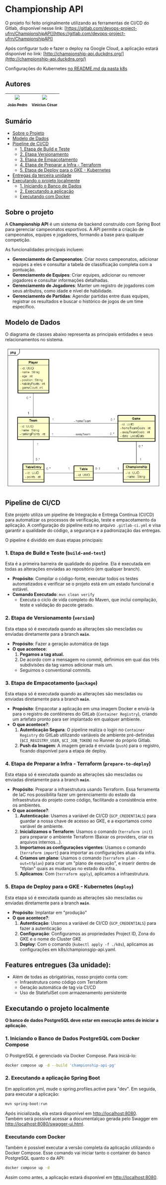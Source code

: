 # Championship API

O projeto foi feito originalmente utilizando as ferramentas de CI/CD do Gitlab, disponível nesse link: [https://gitlab.com/devops-project-ufrn/ChampionshipAPI](https://gitlab.com/devops-project-ufrn/ChampionshipAPI)

Após configurar tudo e fazer o deploy na Google Cloud, a aplicação estará disponível no link: [http://championship-api.duckdns.org/](http://championship-api.duckdns.org/)

Configurações do Kubernetes [no README.md da pasta k8s](k8s/README.md)

## Autores

| [<img src="https://avatars.githubusercontent.com/u/77846057?v=4" width=135><br><sub>João Pedro</sub>](https://github.com/JoaoPFranca) | [<img src="https://avatars.githubusercontent.com/u/79117259?v=4" width=135><br><sub>Vinicius César</sub>](https://github.com/vinithecsar) |
| :---: | :---: |

## Sumário

- [Sobre o Projeto](#sobre-o-projeto)
- [Modelo de Dados](#modelo-de-dados)
- [Pipeline de CI/CD](#pipeline-de-cicd)
  - [1. Etapa de Build e Teste](#1-etapa-de-build-e-teste-build-and-test)
  - [2. Etapa Versionamento](#2-etapa-de-versionamento-version)
  - [3. Etapa de Empacotamento](#3-etapa-de-empacotamento-package)
  - [4. Etapa de Preparar a Infra - Terraform](#4-etapa-de-preparar-a-infra---terraform-prepare-to-deploy)
  - [5. Etapa de Deploy para o GKE - Kubernetes](#5-etapa-de-deploy-para-o-gke---kubernetes-deploy)
- [Entregas da terceira unidade](#features-entregues-3a-unidade)
- [Executando o projeto localmente](#executando-o-projeto-localmente)
  - [1. Iniciando o Banco de Dados](#1-iniciando-o-banco-de-dados-postgresql-com-docker-compose)
  - [2. Executando a aplicação](#2-executando-a-aplicação-spring-boot)
  - [Executando com Docker](#executando-com-docker)

## Sobre o projeto

A **Championship API** é um sistema de backend construído com Spring Boot para gerenciar campeonatos esportivos. A API permite a criação de campeonatos, equipes e jogadores, formando a base para qualquer competição.

As funcionalidades principais incluem:

- **Gerenciamento de Campeonatos**: Criar novos campeonatos, adicionar equipes a eles e consultar a tabela de classificação completa com a pontuação.
- **Gerenciamento de Equipes**: Criar equipes, adicionar ou remover jogadores e consultar informações detalhadas.
- **Gerenciamento de Jogadores**: Manter um registro de jogadores com seus atributos, como idade e nível de habilidade.
- **Gerenciamento de Partidas**: Agendar partidas entre duas equipes, registrar os resultados e buscar o histórico de jogos de um time específico.

## Modelo de Dados

O diagrama de classes abaixo representa as principais entidades e seus relacionamentos no sistema.

![Diagrama de classes](./docs/diagrama-classes-championship-api.png)

## Pipeline de CI/CD

Este projeto utiliza um pipeline de Integração e Entrega Contínua (CI/CD) para automatizar os processos de verificação, teste e empacotamento da aplicação. A configuração do pipeline está no arquivo `.gitlab-ci.yml` e visa garantir a qualidade do código, a segurança e a padronização das entregas.

O pipeline é dividido em duas etapas principais:

### 1. Etapa de Build e Teste (`build-and-test`)

Esta é a primeira barreira de qualidade do pipeline. Ela é executada em todas as alterações enviadas ao repositório (em qualquer branch).

- **Propósito**: Compilar o código-fonte, executar todos os testes automatizados e verificar se o projeto está em um estado funcional e estável.
- **Comando Executado**: `mvn clean verify`
  - Executa o ciclo de vida completo do Maven, que inclui compilação, teste e validação do pacote gerado.

### 2. Etapa de Versionamento (`version`)

Esta etapa só é executada quando as alterações são mescladas ou enviadas diretamente para a branch **`main`**.

- **Propósito**: Fazer a geração automática de tags
- **O que acontece**:
  1. **Pegamos a tag atual.**
  2. De acordo com a mensagem no commit, definimos em qual das três subdivisões da tag vamos adicionar mais um.
    - Seguimos o conventional commits.

### 3. Etapa de Empacotamento (`package`)

Esta etapa só é executada quando as alterações são mescladas ou enviadas diretamente para a branch **`main`**.

- **Propósito**: Empacotar a aplicação em uma imagem Docker e enviá-la para o registro de contêineres do GitLab (`Container Registry`), criando um artefato pronto para ser implantado em qualquer ambiente.
- **O que acontece?**:
  1.  **Autenticação Segura**: O pipeline realiza o login no `Container Registry` do GitLab utilizando variáveis de ambiente pré-definidas (`$CI_REGISTRY_USER`, `$CI_JOB_TOKEN`) no Runner do próprio Gitlab.
  2.  **Push da Imagem**: A imagem gerada é enviada (`push`) para o registro, ficando disponível para a etapa de deploy.

### 4. Etapa de Preparar a Infra - Terraform (`prepare-to-deploy`)

Esta etapa só é executada quando as alterações são mescladas ou enviadas diretamente para a branch **`main`**.

- **Propósito**: Preparar a infraestrutura usando Terraform. Essa ferramenta de IaC nos possibilita fazer um gerenciamento do estado da Infraestrutura do projeto como código, facilitando a consistência entre os ambientes.
- **O que acontece?**:
  1. **Autenticação**: Usamos a variável de CI/CD (`GCP_CREDENTIALS`) para guardar a nossa chave de acesso ao GKE, e a exportamos como variável de ambiente.
  2. **Inicializamos o Terraform**: Usamos o comando (`terraform init`) para preparar o ambiente Terraform (Baixar os providers, criar os arquivos internos...).
  3. **Importamos as configurações vigentes**: Usamos o comando (`terraform import`) para importar as configurações atuais da infra.
  4. **Criamos um plano**: Usamos o comando (`terraform plan -out=tfplan`) para criar um "plano de execução", e inserir dentro de "tfplan" quais as mudanças no estado da infra.
  5. **Aplicamos**: Com (`terraform apply`), aplicamos a infraestrutura.

### 5. Etapa de Deploy para o GKE - Kubernetes (`deploy`)

Esta etapa só é executada quando as alterações são mescladas ou enviadas diretamente para a branch **`main`**.

- **Propósito**: Implantar em "produção"
- **O que acontece?**:
  1. **Autenticação**: Usamos a variável de CI/CD (`GCP_CREDENTIALS`) para fazer a autenticação
  2. **Configuração**: Configuramos as propriedades Project ID, Zona do GKE e o nome do Cluster GKE
  3. **Deploy**: Com o comando (`kubectl apply -f ./k8s`), aplicamos as configurações em k8s/championsgip-api.yaml.

## Features entregues (3a unidade):
  - Além de todas as obrigatórias, nosso projeto conta com:
    - Infraestrutura como código com Terraform
    - Geração automática de tag via CI/CD
    - Uso de StatefulSet com armazenamento persistente

## Executando o projeto localmente

**O banco de dados PostgreSQL deve estar em execução antes de iniciar a aplicação.**

### 1. Iniciando o Banco de Dados PostgreSQL com Docker Compose

O PostgreSQL é gerenciado via Docker Compose. Para iniciá-lo:

```bash
docker compose up -d --build 'championship-api-pg'
```

### 2. Executando a aplicação Spring Boot

Em application.yml, mude o spring.profiles.active para "dev". Em seguida, para executar a aplicação:

```bash
mvn spring-boot:run
```

Após inicializada, ela estará disponível em [http://localhost:8080](http://localhost:8080).</br>
Também será possível acessar a documentalçao gerada pelo Swagger em [http://localhost:8080/swagger-ui.html](http://localhost:8080/swagger-ui.html).

### Executando com Docker

Também é possível executar a versão completa da aplicação utilizando o Docker Compose. Esse comando vai iniciar tanto o container do banco PostgreSQL quanto o da API:

```bash
docker compose up -d
```

Assim como antes, a aplicação estará disponível em [http://localhost:8080](http://localhost:8080).

